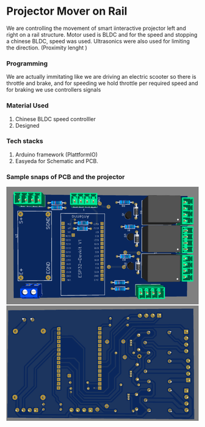 # **Projector Mover on Rail**

We are controlling the movement of smart iinteractive projector left and right on a rail structure. Motor used is BLDC and for the speed and stopping a chinese BLDC, speed was used. Ultrasonics were also used for limiting the direction. (Proximity lenght )

### Programming

We are actually immitating like we are driving an electric scooter so there is throttle and brake, and for speeding we hold throttle per required speed and for braking we use controllers signals

### Material Used

1. Chinese BLDC speed controlller
2. Designed

### Tech stacks

1. Arduino framework (PlattformIO)
2. Easyeda for Schematic and PCB.

### Sample snaps of PCB and the projector

![Alt Inputs of the model ](https://github.com/yosiaLukumai/JWTZ_Projector_mover/blob/master/hardware/schematics/front.png)
![Alt Outputs of the model ](https://github.com/yosiaLukumai/JWTZ_Projector_mover/blob/master/hardware/schematics/back.png)
